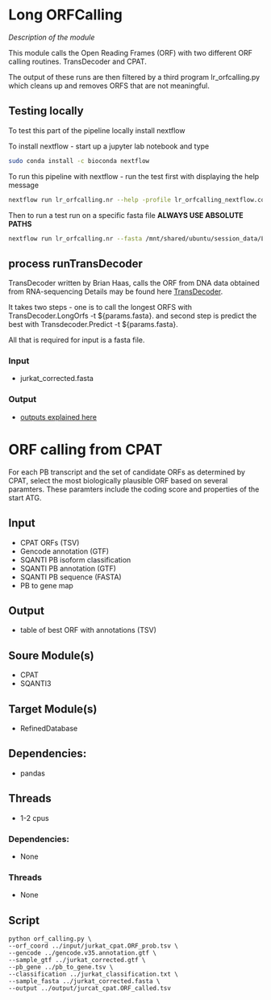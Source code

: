 
# Long ORFCalling 
*Description of the module*

This module calls the Open Reading Frames (ORF) with two different ORF calling routines.
TransDecoder and CPAT.

The output of these runs are then filtered by a third program lr_orfcalling.py which cleans up and removes ORFS that are not meaningful.

## Testing locally

To test this part of the pipeline locally install nextflow

To install nextflow - start up a jupyter lab notebook and type
```bash
sudo conda install -c bioconda nextflow
```

To run this pipeline with nextflow - run the test first with displaying the help message
```bash
nextflow run lr_orfcalling.nr --help -profile lr_orfcalling_nextflow.config
```

Then to run a test run on a specific fasta file **ALWAYS USE ABSOLUTE PATHS**
```bash
nextflow run lr_orfcalling.nr --fasta /mnt/shared/ubuntu/session_data/Long-Read-Proteogenomics/data/jurkat_corrected.fasta -profile lr_orfcalling_nextflow.confg
```

## process runTransDecoder

TransDecoder written by Brian Haas, calls the ORF from DNA data obtained from RNA-sequencing
Details may be found here [TransDecoder](https://github.com/TransDecoder/TransDecoder/wiki).

It takes two steps - one is to call the longest ORFS with TransDecoder.LongOrfs -t ${params.fasta}.
and second step is predict the best with Transdecoder.Predict -t ${params.fasta}.

All that is required for input is a fasta file.

### Input
- jurkat_corrected.fasta 

### Output
- [outputs explained here](https://github.com/TransDecoder/TransDecoder/wiki)

# ORF calling from CPAT
For each PB transcript and the set of candidate ORFs as determined by CPAT, select the most biologically plausible ORF based on several paramters. These paramters include the coding score and properties of the start ATG.

## Input
- CPAT ORFs (TSV)
- Gencode annotation (GTF)
- SQANTI PB isoform classification
- SQANTI PB annotation (GTF)
- SQANTI PB sequence (FASTA)
- PB to gene map


## Output
- table of best ORF with annotations (TSV)

## Soure Module(s)
- CPAT
- SQANTI3

## Target Module(s)
- RefinedDatabase

## Dependencies: 
- pandas

## Threads
- 1-2 cpus


### Dependencies: 
- None

### Threads
- None

## Script 
    python orf_calling.py \
    --orf_coord ../input/jurkat_cpat.ORF_prob.tsv \
    --gencode ../gencode.v35.annotation.gtf \
    --sample_gtf ../jurkat_corrected.gtf \
    --pb_gene ../pb_to_gene.tsv \
    --classification ../jurkat_classification.txt \
    --sample_fasta ../jurkat_corrected.fasta \
    --output ../output/jurcat_cpat.ORF_called.tsv
